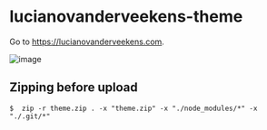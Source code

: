 # lucianovanderveekens-theme

Go to https://lucianovanderveekens.com.

![image](https://github.com/lvanderveekens/lucianovanderveekens-theme/assets/6907423/462619cf-2728-40a3-b303-0266159e1079)

## Zipping before upload

    $  zip -r theme.zip . -x "theme.zip" -x "./node_modules/*" -x "./.git/*"
